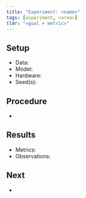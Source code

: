 ```yaml
---
title: "Experiment: <name>"
tags: [experiment, <area>]
tldr: "<goal + metric>"
---
```


## Setup
- Data:
- Model:
- Hardware:
- Seed(s):

## Procedure
- <steps>

## Results
- Metrics:
- Observations:

## Next
- <iterate>
